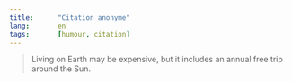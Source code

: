 ```yaml
--- 
title:      "Citation anonyme" 
lang:       en 
tags:       [humour, citation]
---
```



> Living on Earth may be expensive, but it includes an annual free trip around the Sun.
